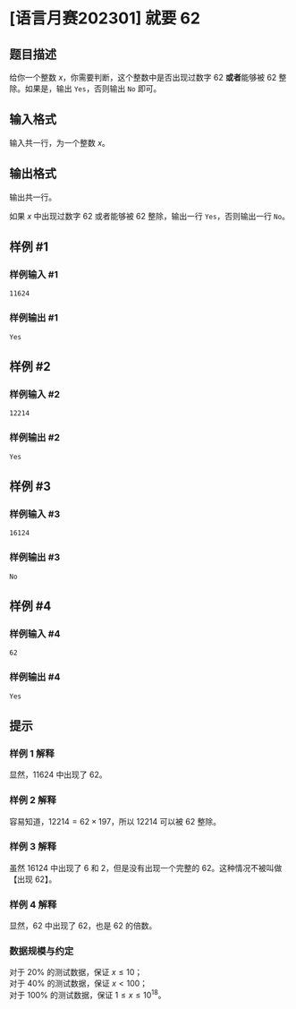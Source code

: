 # [语言月赛202301] 就要 62

## 题目描述

给你一个整数 $x$，你需要判断，这个整数中是否出现过数字 $62$ **或者**能够被 $62$ 整除。如果是，输出 `Yes`，否则输出 `No` 即可。

## 输入格式

输入共一行，为一个整数 $x$。

## 输出格式

输出共一行。

如果 $x$ 中出现过数字 $62$ 或者能够被 $62$ 整除，输出一行 `Yes`，否则输出一行 `No`。

## 样例 #1

### 样例输入 #1

```
11624
```

### 样例输出 #1

```
Yes
```

## 样例 #2

### 样例输入 #2

```
12214
```

### 样例输出 #2

```
Yes
```

## 样例 #3

### 样例输入 #3

```
16124
```

### 样例输出 #3

```
No
```

## 样例 #4

### 样例输入 #4

```
62
```

### 样例输出 #4

```
Yes
```

## 提示

### 样例 1 解释

显然，$11624$ 中出现了 $62$。

### 样例 2 解释

容易知道，$12214 = 62 \times 197$，所以 $12214$ 可以被 $62$ 整除。

### 样例 3 解释

虽然 $16124$ 中出现了 $6$ 和 $2$，但是没有出现一个完整的 $62$。这种情况不被叫做【出现 $62$】。

### 样例 4 解释

显然，$62$ 中出现了 $62$，也是 $62$ 的倍数。

### 数据规模与约定

对于 $20\%$ 的测试数据，保证 $x \leq 10$；  
对于 $40\%$ 的测试数据，保证 $x < 100$；  
对于 $100\%$ 的测试数据，保证 $1 \leq x \leq 10 ^ {18}$。